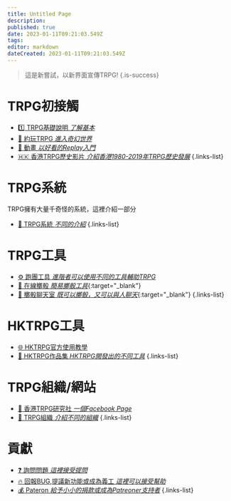 ```yaml
---
title: Untitled Page
description: 
published: true
date: 2023-01-11T09:21:03.549Z
tags: 
editor: markdown
dateCreated: 2023-01-11T09:21:03.549Z
---
```


> 這是新嘗試，以新界面宣傳TRPG!
{.is-success}

# TRPG初接觸
- [:one: TRPG基礎說明 *了解基本*](/TRPG/basicDecsription)
- [:car: 約玩TRPG *進入奇幻世界*](https://play.hktrpg.com)
- [:movie_camera: 動畫 *以好看的Replay入門*](/TRPG/replay)
- [:hong_kong: 香港TRPG歷史影片 *介紹香港1980-2019年TRPG歷史發展*](https://www.youtube.com/watch?v=mB1VbQelfcc&feature=youtu.be)
{.links-list}

# TRPG系統
TRPG擁有大量千奇怪的系統，這裡介紹一部分
- [:notebook_with_decorative_cover: TRPG系統 *不同的介紹*](/TRPG/System)
{.links-list}

# TRPG工具
- [:gear: 跑團工具 *進階者可以使用不同的工具輔助TRPG*](/TRPG/Tools)
- [:busts_in_silhouette: 在線擲骰 *簡易擲骰工具*](https://roll.hktrpg.com/){:target="_blank"}
- [:satellite: 擲骰聊天室 *既可以擲骰，又可以與人聊天*](https://rollbot.hktrpg.com/){:target="_blank"}
{.links-list}

# HKTRPG工具
- [:globe_with_meridians: HKTRPG官方使用教學](https://bothelp.hktrpg.com/)
- [:floppy_disk: HKTRPG作品集 *HKTRPG開發出的不同工具*](https://hktrpg.github.io/TG.line.Discord.Roll.Bot/PORTFOLIOP)
{.links-list}



# TRPG組織/網站
- [:convenience_store: 香港TRPG研究社 *一個Facebook Page*](https://www.facebook.com/groups/HKTRPG/)
- [:office: TRPG組織 *介紹不同的組織*](/TRPG/Groups)
{.links-list}

# 貢獻
- [:question: 詢問問題 *這裡接受提問*](https://support.hktrpg.com)
- [:fire: 回報BUG,提議新功能或成為義工 *這裡可以接受幫助*](https://support.hktrpg.com)
- [:moneybag: Pateron *給予小小的捐款或成為Patreoner支持者*](https://patreon.com/hktrpg)
{.links-list}


